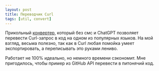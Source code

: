 ```yaml
---
layout: post
title: Переводчик Curl
tags: [util, convert]
---
```

Прикольный [конвертер](https://curlconverter.com/), который без смс и ChatGPT позволяет перевести Curl-запрос в код на одном из популярных языков. На мой взгляд, весьма полезно, так как в Curl любая помойка умеет экспортировать, а переписывать это руками лениво. 

Работает не 100% идеально, но немного времени сэкономит. Мне пригодилось, чтобы пример из GitHub API перевести в питонячий код.


